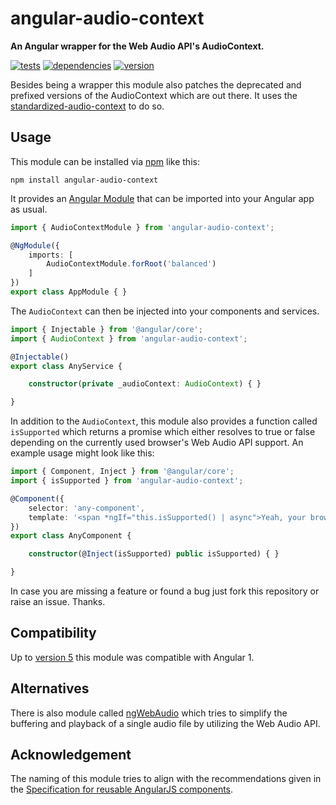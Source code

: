 # angular-audio-context

**An Angular wrapper for the Web Audio API's AudioContext.**

[![tests](https://img.shields.io/travis/chrisguttandin/angular-audio-context/master.svg?style=flat-square)](https://travis-ci.org/chrisguttandin/angular-audio-context)
[![dependencies](https://img.shields.io/david/chrisguttandin/angular-audio-context.svg?style=flat-square)](https://www.npmjs.com/package/angular-audio-context)
[![version](https://img.shields.io/npm/v/angular-audio-context.svg?style=flat-square)](https://www.npmjs.com/package/angular-audio-context)

Besides being a wrapper this module also patches the deprecated and prefixed versions of the
AudioContext which are out there. It uses the
[standardized-audio-context](https://github.com/chrisguttandin/standardized-audio-context) to do so.

## Usage

This module can be installed via [npm](https://www.npmjs.com/package/angular-audio-context) like
this:

```shell
npm install angular-audio-context
```

It provides an [Angular Module](https://angular.io/docs/ts/latest/guide/ngmodule.html) that can be
imported into your Angular app as usual.

```typescript
import { AudioContextModule } from 'angular-audio-context';

@NgModule({
    imports: [
        AudioContextModule.forRoot('balanced')
    ]
})
export class AppModule { }
```

The `AudioContext` can then be injected into your components and services.

```typescript
import { Injectable } from '@angular/core';
import { AudioContext } from 'angular-audio-context';

@Injectable()
export class AnyService {

    constructor(private _audioContext: AudioContext) { }

}
```

In addition to the `AudioContext`, this module also provides a function called `isSupported` which
returns a promise which either resolves to true or false depending on the currently used browser's
Web Audio API support. An example usage might look like this:

```typescript
import { Component, Inject } from '@angular/core';
import { isSupported } from 'angular-audio-context';

@Component({
    selector: 'any-component',
    template: '<span *ngIf="this.isSupported() | async">Yeah, your browser is supported.</span>'
})
export class AnyComponent {

    constructor(@Inject(isSupported) public isSupported) { }

}
```

In case you are missing a feature or found a bug just fork this repository or raise an issue.
Thanks.

## Compatibility

Up to [version 5](https://github.com/chrisguttandin/angular-audio-context/releases/tag/v5.0.0) this
module was compatible with Angular 1.

## Alternatives

There is also module called [ngWebAudio](https://github.com/nehz/ngWebAudio) which tries to simplify
the buffering and playback of a single audio file by utilizing the Web Audio API.

## Acknowledgement

The naming of this module tries to align with the recommendations given in the
[Specification for reusable AngularJS components](https://github.com/angular/angular-component-spec).
